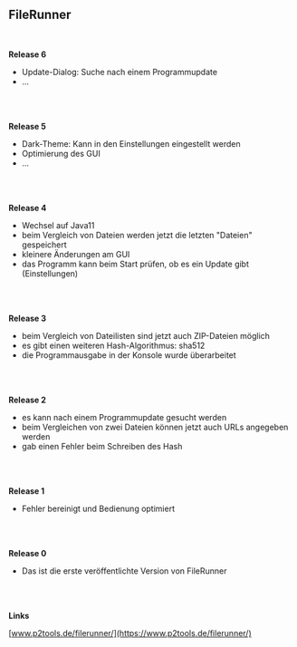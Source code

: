 ## FileRunner

<br />

**Release 6**

* Update-Dialog: Suche nach einem Programmupdate
* ...

<br />
<br />

**Release 5**

* Dark-Theme: Kann in den Einstellungen eingestellt werden
* Optimierung des GUI
* ...

<br />
<br />

**Release 4**

* Wechsel auf Java11
* beim Vergleich von Dateien werden jetzt die letzten "Dateien" gespeichert
* kleinere Änderungen am GUI
* das Programm kann beim Start prüfen, ob es ein Update gibt (Einstellungen)

<br />
<br />

**Release 3**

* beim Vergleich von Dateilisten sind jetzt auch ZIP-Dateien möglich
* es gibt einen weiteren Hash-Algorithmus: sha512
* die Programmausgabe in der Konsole wurde überarbeitet

<br />
<br />

**Release 2**

* es kann nach einem Programmupdate gesucht werden
* beim Vergleichen von zwei Dateien können jetzt auch URLs angegeben werden
* gab einen Fehler beim Schreiben des Hash

<br />
<br />

**Release 1**

* Fehler bereinigt und Bedienung optimiert

<br />
<br />

**Release 0**

* Das ist die erste veröffentlichte Version von FileRunner





<br />
<br />

**Links**

[www.p2tools.de/filerunner/](https://www.p2tools.de/filerunner/)
